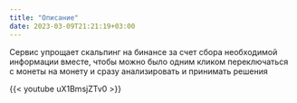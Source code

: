 ```yaml
---
title: "Описание"
date: 2023-03-09T21:21:19+03:00
---
```


Сервис упрощает скальпинг на бинансе за счет сбора необходимой информации вместе, чтобы можно было одним кликом переключаться с монеты на монету и сразу анализировать и принимать решения

{{< youtube uX1BmsjZTv0 >}}
